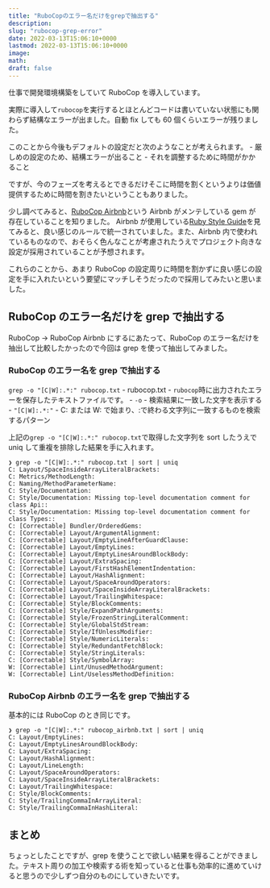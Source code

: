 ```yaml
---
title: "RuboCopのエラー名だけをgrepで抽出する"
description:
slug: "rubocop-grep-error"
date: 2022-03-13T15:06:10+0000
lastmod: 2022-03-13T15:06:10+0000
image:
math:
draft: false
---
```


仕事で開発環境構築をしていて RuboCop を導入しています。

実際に導入して`rubocop`を実行するとほとんどコードは書いていない状態にも関わらず結構なエラーが出ました。自動 fix しても 60 個くらいエラーが残りました。

このことから今後もデフォルトの設定だと次のようなことが考えられます。 - 厳しめの設定のため、結構エラーが出ること - それを調整するために時間がかかること

ですが、今のフェーズを考えるとできるだけそこに時間を割くというよりは価値提供するために時間を割きたいということもありました。

少し調べてみると、[RuboCop Airbnb](https://github.com/airbnb/ruby/tree/master/rubocop-airbnb)という Airbnb がメンテしている gem が存在していることを知りました。
Airbnb が使用している[Ruby Style Guide](https://github.com/airbnb/ruby)を見てみると、良い感じのルールで統一されていました。また、Airbnb 内で使われているものなので、おそらく色んなことが考慮されたうえでプロジェクト向きな設定が採用されていることが予想されます。

これらのことから、あまり RuboCop の設定周りに時間を割かずに良い感じの設定を手に入れたいという要望にマッチしそうだったので採用してみたいと思いました。

## RuboCop のエラー名だけを grep で抽出する

RuboCop → RuboCop Airbnb にするにあたって、RuboCop のエラー名だけを抽出して比較したかったので今回は grep を使って抽出してみました。

### RuboCop のエラー名を grep で抽出する

`grep -o "[C|W]:.*:" rubocop.txt` - rubocop.txt - `rubocop`時に出力されたエラーを保存したテキストファイルです。 - `-o` - 検索結果に一致した文字を表示する - `"[C|W]:.*:"` - C: または W: で始まり、:で終わる文字列に一致するものを検索するパターン

上記の`grep -o "[C|W]:.*:" rubocop.txt`で取得した文字列を sort したうえで uniq して重複を排除した結果を手に入れます。

```shell
❯ grep -o "[C|W]:.*:" rubocop.txt | sort | uniq
C: Layout/SpaceInsideArrayLiteralBrackets:
C: Metrics/MethodLength:
C: Naming/MethodParameterName:
C: Style/Documentation:
C: Style/Documentation: Missing top-level documentation comment for class Api::
C: Style/Documentation: Missing top-level documentation comment for class Types::
C: [Correctable] Bundler/OrderedGems:
C: [Correctable] Layout/ArgumentAlignment:
C: [Correctable] Layout/EmptyLineAfterGuardClause:
C: [Correctable] Layout/EmptyLines:
C: [Correctable] Layout/EmptyLinesAroundBlockBody:
C: [Correctable] Layout/ExtraSpacing:
C: [Correctable] Layout/FirstHashElementIndentation:
C: [Correctable] Layout/HashAlignment:
C: [Correctable] Layout/SpaceAroundOperators:
C: [Correctable] Layout/SpaceInsideArrayLiteralBrackets:
C: [Correctable] Layout/TrailingWhitespace:
C: [Correctable] Style/BlockComments:
C: [Correctable] Style/ExpandPathArguments:
C: [Correctable] Style/FrozenStringLiteralComment:
C: [Correctable] Style/GlobalStdStream:
C: [Correctable] Style/IfUnlessModifier:
C: [Correctable] Style/NumericLiterals:
C: [Correctable] Style/RedundantFetchBlock:
C: [Correctable] Style/StringLiterals:
C: [Correctable] Style/SymbolArray:
W: [Correctable] Lint/UnusedMethodArgument:
W: [Correctable] Lint/UselessMethodDefinition:
```

### RuboCop Airbnb のエラー名を grep で抽出する

基本的には RuboCop のとき同じです。

```shell
❯ grep -o "[C|W]:.*:" rubocop_airbnb.txt | sort | uniq
C: Layout/EmptyLines:
C: Layout/EmptyLinesAroundBlockBody:
C: Layout/ExtraSpacing:
C: Layout/HashAlignment:
C: Layout/LineLength:
C: Layout/SpaceAroundOperators:
C: Layout/SpaceInsideArrayLiteralBrackets:
C: Layout/TrailingWhitespace:
C: Style/BlockComments:
C: Style/TrailingCommaInArrayLiteral:
C: Style/TrailingCommaInHashLiteral:
```

## まとめ

ちょっとしたことですが、grep を使うことで欲しい結果を得ることができました。テキスト周りの加工や検索する術を知っていると仕事も効率的に進めていけると思うので少しずつ自分のものにしていきたいです。
